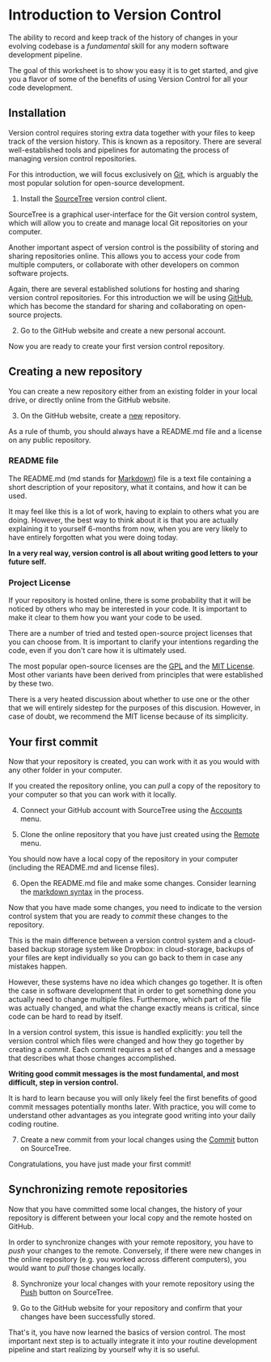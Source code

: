 # Introduction to Version Control

The ability to record and keep track of the history of changes in your evolving codebase is a *fundamental* skill for any modern software development pipeline.

The goal of this worksheet is to show you easy it is to get started, and give you a flavor of some of the benefits of using Version Control for all your code development.

## Installation

Version control requires storing extra data together with your files to keep track of the version history. This is known as a repository. There are several well-established tools and pipelines for automating the process of managing version control repositories.

For this introduction, we will focus exclusively on [Git](https://git-scm.com/), which is arguably the most popular solution for open-source development.

1. Install the [SourceTree](https://www.sourcetreeapp.com/) version control client.

SourceTree is a graphical user-interface for the Git version control system, which will allow you to create and manage local Git repositories on your computer.

Another important aspect of version control is the possibility of storing and sharing repositories online. This allows you to access your code from multiple computers, or collaborate with other developers on common software projects.

Again, there are several established solutions for hosting and sharing version control repositories. For this introduction we will be using [GitHub](https://github.com/), which has become the standard for sharing and collaborating on open-source projects.

2. Go to the GitHub website and create a new personal account.

Now you are ready to create your first version control repository.

## Creating a new repository

You can create a new repository either from an existing folder in your local drive, or directly online from the GitHub website.

3. On the GitHub website, create a [new](https://github.com/new) repository.

As a rule of thumb, you should always have a README.md file and a license on any public repository.

### README file

The README.md (md stands for [Markdown](https://daringfireball.net/projects/markdown/)) file is a text file containing a short description of your repository, what it contains, and how it can be used.

It may feel like this is a lot of work, having to explain to others what you are doing. However, the best way to think about it is that you are actually explaining it to yourself 6-months from now, when you are very likely to have entirely forgotten what you were doing today.

**In a very real way, version control is all about writing good letters to your future self.**

### Project License

If your repository is hosted online, there is some probability that it will be noticed by others who may be interested in your code. It is important to make it clear to them how you want your code to be used.

There are a number of tried and tested open-source project licenses that you can choose from. It is important to clarify your intentions regarding the code, even if you don't care how it is ultimately used.

The most popular open-source licenses are the [GPL](https://en.wikipedia.org/wiki/GNU_General_Public_License) and the [MIT License](https://en.wikipedia.org/wiki/MIT_License). Most other variants have been derived from principles that were established by these two.

There is a very heated discussion about whether to use one or the other that we will entirely sidestep for the purposes of this discusion. However, in case of doubt, we recommend the MIT license because of its simplicity.

## Your first commit

Now that your repository is created, you can work with it as you would with any other folder in your computer.

If you created the repository online, you can *pull* a copy of the repository to your computer so that you can work with it locally.

4. Connect your GitHub account with SourceTree using the [Accounts](https://confluence.atlassian.com/get-started-with-sourcetree/connect-your-bitbucket-or-github-account-847359096.html) menu.

5. Clone the online repository that you have just created using the [Remote](https://confluence.atlassian.com/get-started-with-sourcetree/clone-a-remote-repository-847359098.html) menu.

You should now have a local copy of the repository in your computer (including the README.md and license files).

6. Open the README.md file and make some changes. Consider learning the [markdown syntax](https://github.com/adam-p/markdown-here/wiki/Markdown-Cheatsheet) in the process.

Now that you have made some changes, you need to indicate to the version control system that you are ready to *commit* these changes to the repository.

This is the main difference between a version control system and a cloud-based backup storage system like Dropbox: in cloud-storage, backups of your files are kept individually so you can go back to them in case any mistakes happen.

However, these systems have no idea which changes go together. It is often the case in software development that in order to get something done you actually need to change multiple files. Furthermore, which part of the file was actually changed, and what the change exactly means is critical, since code can be hard to read by itself.

In a version control system, this issue is handled explicitly: *you* tell the version control which files were changed and how they go together by creating a *commit*. Each commit requires a set of changes and a message that describes what those changes accomplished.

**Writing good commit messages is the most fundamental, and most difficult, step in version control.**

It is hard to learn because you will only likely feel the first benefits of good commit messages potentially months later. With practice, you will come to understand other advantages as you integrate good writing into your daily coding routine.

7. Create a new commit from your local changes using the [Commit](https://confluence.atlassian.com/sourcetreekb/commit-push-and-pull-a-repository-on-sourcetree-785616067.html) button on SourceTree.

Congratulations, you have just made your first commit!

## Synchronizing remote repositories

Now that you have committed some local changes, the history of your repository is different between your local copy and the remote hosted on GitHub.

In order to synchronize changes with your remote repository, you have to *push* your changes to the remote. Conversely, if there were new changes in the online repository (e.g. you worked across different computers), you would want to *pull* those changes locally.

8. Synchronize your local changes with your remote repository using the [Push](https://confluence.atlassian.com/sourcetreekb/commit-push-and-pull-a-repository-on-sourcetree-785616067.html) button on SourceTree.

9. Go to the GitHub website for your repository and confirm that your changes have been successfully stored.

That's it, you have now learned the basics of version control. The most important next step is to actually integrate it into your routine development pipeline and start realizing by yourself why it is so useful.
